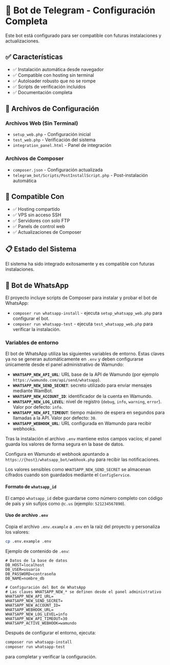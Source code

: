 # 🤖 Bot de Telegram - Configuración Completa

Este bot está configurado para ser compatible con futuras instalaciones y actualizaciones.

## ✅ Características

- ✅ Instalación automática desde navegador
- ✅ Compatible con hosting sin terminal
- ✅ Autoloader robusto que no se rompe
- ✅ Scripts de verificación incluidos
- ✅ Documentación completa

## 🔧 Archivos de Configuración

### Archivos Web (Sin Terminal)
- `setup_web.php` - Configuración inicial
- `test_web.php` - Verificación del sistema
- `integration_panel.html` - Panel de integración

### Archivos de Composer
- `composer.json` - Configuración actualizada
- `telegram_bot/Scripts/PostInstallScript.php` - Post-instalación automática

## 🎯 Compatible Con

- ✅ Hosting compartido
- ✅ VPS sin acceso SSH
- ✅ Servidores con solo FTP
- ✅ Panels de control web
- ✅ Actualizaciones de Composer

## 📋 Estado del Sistema

El sistema ha sido integrado exitosamente y es compatible con futuras instalaciones.

## 📱 Bot de WhatsApp

El proyecto incluye scripts de Composer para instalar y probar el bot de WhatsApp:

- `composer run whatsapp-install` - ejecuta `setup_whatsapp_web.php` para configurar el bot.
- `composer run whatsapp-test` - ejecuta `test_whatsapp_web.php` para verificar la instalación.

### Variables de entorno

El bot de WhatsApp utiliza las siguientes variables de entorno. Estas claves ya no se generan automáticamente en `.env` y deben configurarse únicamente desde el panel administrativo de Wamundo:

- **`WHATSAPP_NEW_API_URL`**: URL base de la API de Wamundo (por ejemplo `https://wamundo.com/api/send/whatsapp`).
- **`WHATSAPP_NEW_SEND_SECRET`**: secreto utilizado para enviar mensajes mediante WamBot.
- **`WHATSAPP_NEW_ACCOUNT_ID`**: identificador de la cuenta en Wamundo.
- **`WHATSAPP_NEW_LOG_LEVEL`**: nivel de registro (`debug`, `info`, `warning`, `error`). Valor por defecto: `info`.
- **`WHATSAPP_NEW_API_TIMEOUT`**: tiempo máximo de espera en segundos para llamadas a la API. Valor por defecto: `30`.
- **`WHATSAPP_WEBHOOK_URL`**: URL configurada en Wamundo para recibir webhooks.

Tras la instalación el archivo `.env` mantiene estos campos vacíos; el panel guarda los valores de forma segura en la base de datos.

Configura en Wamundo el webhook apuntando a `https://{host}/whatsapp_bot/webhook.php` para recibir las notificaciones.

Los valores sensibles como `WHATSAPP_NEW_SEND_SECRET` se almacenan cifrados cuando son guardados mediante el `ConfigService`.

#### Formato de `whatsapp_id`
El campo `whatsapp_id` debe guardarse como número completo con código de país y sin sufijos como `@c.us` (ejemplo: `521234567890`).

#### Uso de archivo `.env`

Copia el archivo `.env.example` a `.env` en la raíz del proyecto y personaliza los valores:

```bash
cp .env.example .env
```

Ejemplo de contenido de `.env`:

```env
# Datos de la base de datos
DB_HOST=localhost
DB_USER=usuario
DB_PASSWORD=contraseña
DB_NAME=nombre_db

# Configuración del Bot de WhatsApp
# Las claves WHATSAPP_NEW_* se definen desde el panel administrativo
WHATSAPP_NEW_API_URL=
WHATSAPP_NEW_SEND_SECRET=
WHATSAPP_NEW_ACCOUNT_ID=
WHATSAPP_WEBHOOK_URL=
WHATSAPP_NEW_LOG_LEVEL=info
WHATSAPP_NEW_API_TIMEOUT=30
WHATSAPP_ACTIVE_WEBHOOK=wamundo
```

Después de configurar el entorno, ejecuta:

```bash
composer run whatsapp-install
composer run whatsapp-test
```

para completar y verificar la configuración.

